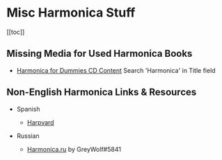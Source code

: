# Misc Harmonica Stuff

[[toc]]

## Missing Media for Used Harmonica Books

- [Harmonica for Dummies CD Content](https://wiley.mpstechnologies.com/wiley/BOBContent/searchLPBobContent.do) Search 'Harmonica' in Title field

## Non-English Harmonica Links & Resources

- Spanish
    - [Harpvard](https://harpvard.com/)

- Russian
    - [Harmonica.ru](https://harmonica.ru/) by GreyWolf#5841

